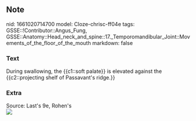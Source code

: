 ## Note
nid: 1661020714700
model: Cloze-chrisc-ff04e
tags: GSSE::!Contributor::Angus_Fung, GSSE::Anatomy::Head_neck_and_spine::17._Temporomandibular_Joint::Movements_of_the_floor_of_the_mouth
markdown: false

### Text
During swallowing, the {{c1::soft palate}} is elevated against the {{c2::projecting shelf of Passavant's ridge.}}

### Extra
<div>
  Source: Last's 9e, Rohen's
</div>
<div><img src=
"paste-8f781c46f026fb1271f03950914440d101cc693a.jpg"></div>
